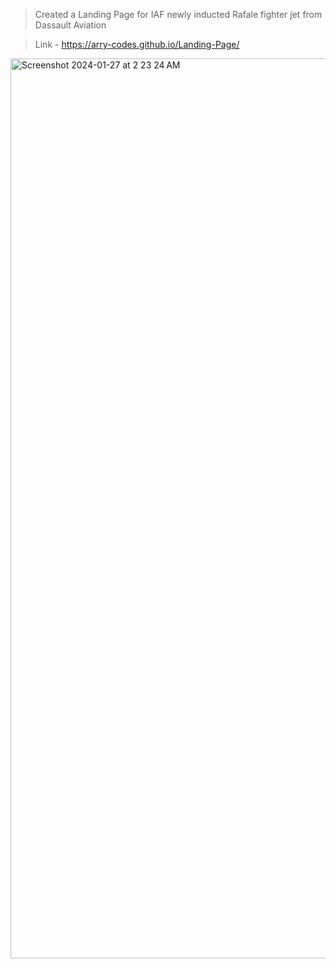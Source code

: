 >Created a Landing Page for IAF newly inducted Rafale fighter jet from Dassault Aviation

>Link - https://arry-codes.github.io/Landing-Page/

<img width="1440" alt="Screenshot 2024-01-27 at 2 23 24 AM" src="https://github.com/arry-codes/Landing-Page/assets/146103201/1e9693ce-f476-43bc-bad6-bda1b05c0700">
